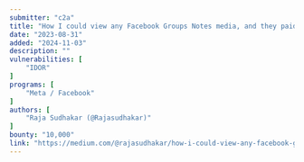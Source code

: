 ```yaml
---
submitter: "c2a"
title: "How I could view any Facebook Groups Notes media, and they paid me a $10,000"
date: "2023-08-31"
added: "2024-11-03"
description: ""
vulnerabilities: [
    "IDOR"
]
programs: [
    "Meta / Facebook"
]
authors: [
    "Raja Sudhakar (@Rajasudhakar)"
]
bounty: "10,000"
link: "https://medium.com/@rajasudhakar/how-i-could-view-any-facebook-groups-notes-media-and-they-paid-me-a-10-000-fe22f8949d7c"
---
```




